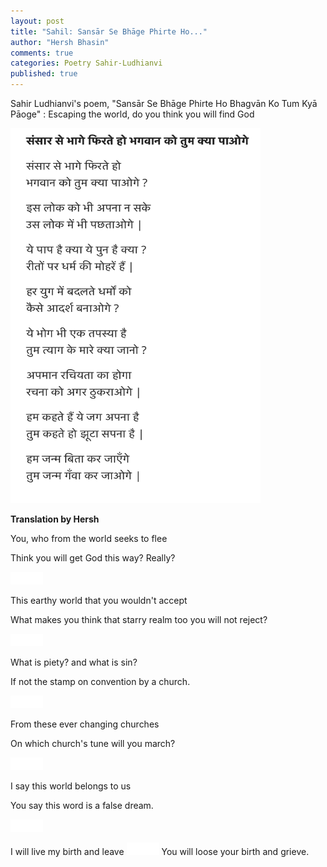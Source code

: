 ```yaml
---
layout: post
title: "Sahil: Sansār Se Bhāge Phirte Ho..."
author: "Hersh Bhasin"
comments: true
categories: Poetry Sahir-Ludhianvi
published: true
---
```




Sahir Ludhianvi's poem,  "Sansār Se Bhāge Phirte Ho Bhagvān Ko Tum Kyā Pāoge" :  Escaping the world, do you think you will  find God



<img src="../assets/sahil_saansar_se-bhage.png" alt="Sahil Ludhianvi" height="600" width="400">

**Translation by Hersh**



You, who from the world seeks to flee

Think you will get God this way? Really?

<img src="../assets/spacer.png" alt="Sahil Ludhianvi" style="width:52px;height:20px;">

This earthy world that you wouldn't accept

What makes you think that starry realm too you will not reject?

<img src="../assets/spacer.png" alt="Sahil Ludhianvi" style="width:52px;height:20px;">

What is piety? and what is sin?

If not the stamp  on convention by a church.

<img src="../assets/spacer.png" alt="Sahil Ludhianvi" style="width:52px;height:20px;">

From these ever changing churches

On which church's tune will you march?

<img src="../assets/spacer.png" alt="Sahil Ludhianvi" style="width:52px;height:20px;">

I say this world belongs to us

You say this word is a false dream.

<img src="../assets/spacer.png" alt="Sahil Ludhianvi" style="width:52px;height:20px;">

I will live my birth and leave
<img src="../assets/spacer.png" alt="Sahil Ludhianvi" style="width:52px;height:20px;">
You will loose your birth and grieve.

